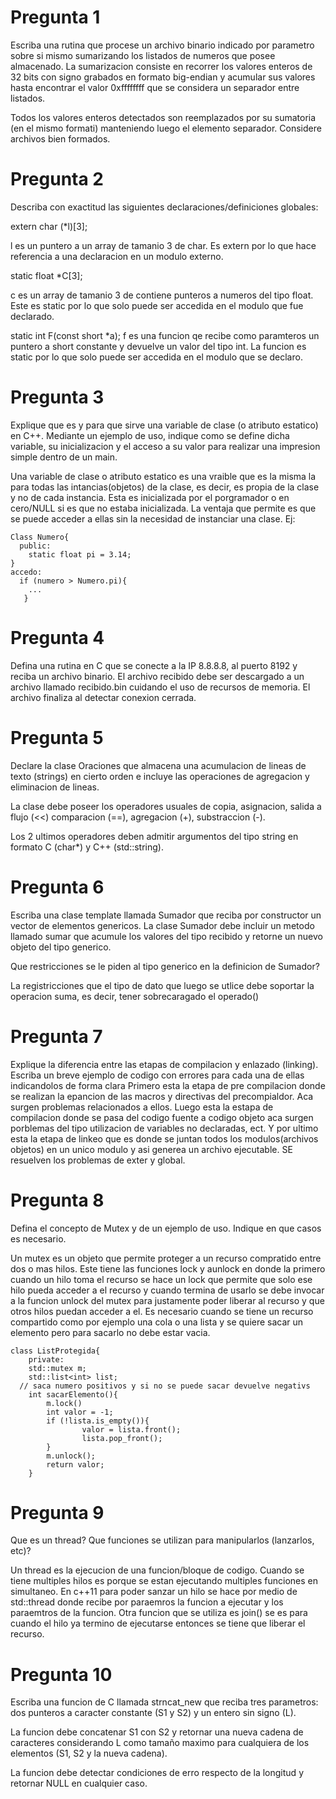 # Pregunta 1
Escriba una rutina que procese un archivo binario indicado por parametro sobre si mismo sumarizando los listados de numeros que posee almacenado. La sumarizacion consiste en recorrer los valores enteros de 32 bits con signo grabados en formato big-endian y acumular sus valores hasta encontrar el valor 0xffffffff que se considera un separador entre listados.

Todos los valores enteros detectados son reemplazados por su sumatoria (en el mismo formati) manteniendo luego el elemento separador. Considere archivos bien formados.

# Pregunta 2
Describa con exactitud las siguientes declaraciones/definiciones globales:

extern char (*l)[3];

l es un puntero a un array de tamanio 3 de char. Es extern por lo que hace referencia a una declaracion en un modulo externo.

static float *C[3];

c es un array de tamanio 3 de contiene punteros a numeros del tipo float. Este es static por lo que solo puede ser accedida en el modulo que fue declarado.

static int F(const short *a);
f es una funcion qe recibe como paramteros un puntero a short constante y devuelve un valor del tipo int. La funcion es static por lo que solo puede ser accedida en el modulo que se declaro.

# Pregunta 3
Explique que es y para que sirve una variable de clase (o atributo estatico) en C++. Mediante un ejemplo de uso, indique como se define dicha variable, su inicializacion y el acceso a su valor para realizar una impresion simple dentro de un main.

Una variable de clase o atributo estatico es una vraible que es la misma la para todas las intancias(objetos) de la clase, es decir, es propia de la clase y no de cada instancia. Esta es inicializada por el porgramador o en cero/NULL si es que no estaba inicializada. La ventaja que permite es que se puede acceder a ellas sin la necesidad de instanciar una clase. Ej:
```
Class Numero{
  public:
    static float pi = 3.14;
}
accedo:
  if (numero > Numero.pi){
    ...
   }
```

# Pregunta 4
Defina una rutina en C que se conecte a la IP 8.8.8.8, al puerto 8192 y reciba un archivo binario. El archivo recibido debe ser descargado a un archivo llamado recibido.bin cuidando el uso de recursos de memoria. El archivo finaliza al detectar conexion cerrada.

# Pregunta 5
Declare la clase Oraciones que almacena una acumulacion de lineas de texto (strings) en cierto orden e incluye las operaciones de agregacion y eliminacion de lineas.

La clase debe poseer los operadores usuales de copia, asignacion, salida a flujo (<<) comparacion (==), agregacion (+), substraccion (-).

Los 2 ultimos operadores deben admitir argumentos del tipo string en formato C (char*) y C++ (std::string).

# Pregunta 6
Escriba una clase template llamada Sumador que reciba por constructor un vector de elementos genericos. La clase Sumador debe incluir un metodo llamado sumar que acumule los valores del tipo recibido y retorne un nuevo objeto del tipo generico.

Que restricciones se le piden al tipo generico en la definicion de Sumador?

La registricciones que el tipo de dato que luego se utlice debe soportar la operacion suma, es decir, tener sobrecaragado el operado()
# Pregunta 7
Explique la diferencia entre las etapas de compilacion y enlazado (linking). Escriba un breve ejemplo de codigo con errores para cada una de ellas indicandolos de forma clara
Primero esta la etapa de pre compilacion donde se realizan la epancion de las macros y directivas del precompialdor. Aca surgen problemas relacionados a ellos. Luego esta la estapa de compilacion donde se pasa del codigo fuente a codigo objeto aca surgen porblemas del tipo utilizacion de variables no declaradas, ect. Y por ultimo esta la etapa de linkeo que es donde se juntan todos los modulos(archivos objetos) en un unico modulo y asi generea un archivo ejecutable. SE resuelven los problemas de exter y global.
# Pregunta 8
Defina el concepto de Mutex y de un ejemplo de uso. Indique en que casos es necesario.

Un mutex es un objeto que permite proteger a un recurso compratido entre dos o mas hilos. Este tiene las funciones lock y aunlock en donde la primero cuando un hilo toma el recurso se hace un lock que permite que solo ese hilo pueda acceder a el recurso y cuando termina de usarlo se debe invocar a la funcion unlock del mutex para justamente poder liberar al recurso y que otros hilos puedan acceder a el. Es necesario cuando se tiene un recurso compartido como por ejemplo una cola o una lista y se quiere sacar un elemento pero para sacarlo no debe estar vacia.
```
class ListProtegida{
    private:
    std::mutex m;
    std::list<int> list;
  // saca numero positivos y si no se puede sacar devuelve negativs
    int sacarElemento(){
        m.lock()
        int valor = -1;
        if (!lista.is_empty()){
                valor = lista.front();
                lista.pop_front();
        }
        m.unlock();
        return valor;
    }
  ```
# Pregunta 9
Que es un thread? Que funciones se utilizan para manipularlos (lanzarlos, etc)?

Un thread es la ejecucion de una funcion/bloque de codigo. Cuando se tiene multiples hilos es porque se estan ejecutando multiples funciones en simultaneo. En c++11 para poder sanzar un hilo se hace por medio de std::thread donde recibe por paraemros la funcion a ejecutar y los paraemtros de la funcion. Otra funcion que se utiliza es join() se es para cuando el hilo ya termino de ejecutarse entonces se tiene que liberar el recurso.

# Pregunta 10
Escriba una funcion de C llamada strncat_new que reciba tres parametros: dos punteros a caracter constante (S1 y S2) y un entero sin signo (L).

La funcion debe concatenar S1 con S2 y retornar una nueva cadena de caracteres considerando L como tamaño maximo para cualquiera de los elementos (S1, S2 y la nueva cadena).

La funcion debe detectar condiciones de erro respecto de la longitud y retornar NULL en cualquier caso.

